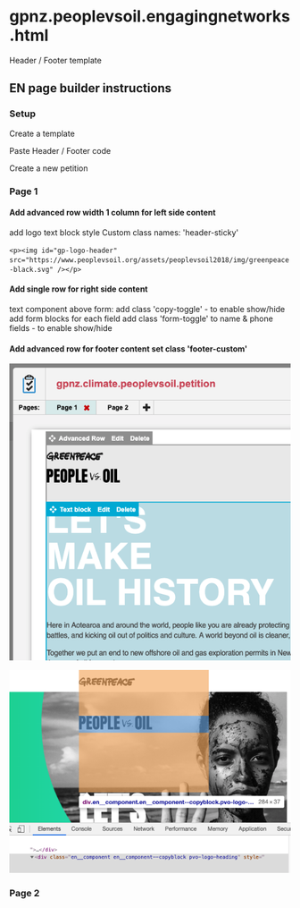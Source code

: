 # gpnz.peoplevsoil.engagingnetworks.html
Header / Footer template

## EN page builder instructions

### Setup

Create a template

Paste Header / Footer code

Create a new petition 

### Page 1

#### Add advanced row width 1 column for left side content

 add logo text block style Custom class names: 'header-sticky'
 
 `<p><img id="gp-logo-header" src="https://www.peoplevsoil.org/assets/peoplevsoil2018/img/greenpeace-black.svg" /></p>`

#### Add single row for right side content
  text component above form: add class 'copy-toggle' - to enable show/hide
  add form blocks for each field 
  add class 'form-toggle' to name & phone fields - to enable show/hide

#### Add advanced row for footer content set class 'footer-custom'

![Screen Shot advanced row 1](https://raw.githubusercontent.com/greenpeace/gpnz.peoplevsoil.engagingnetworks.html/master/Screen-Shot-advanced-row-1.png)

![Screen Shot PVO logo position](https://raw.githubusercontent.com/greenpeace/gpnz.peoplevsoil.engagingnetworks.html/master/Screen-Shot-PVO-logo-position.png)

### Page 2



